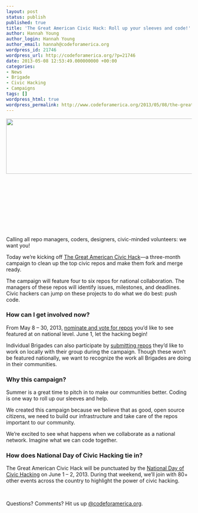 ```yaml
---
layout: post
status: publish
published: true
title: 'The Great American Civic Hack: Roll up your sleeves and code!'
author: Hannah Young
author_login: Hannah Young
author_email: hannah@codeforamerica.org
wordpress_id: 21746
wordpress_url: http://codeforamerica.org/?p=21746
date: 2013-05-08 12:53:49.000000000 +00:00
categories:
- News
- Brigade
- Civic Hacking
- Campaigns
tags: []
wordpress_html: true
wordpress_permalink: http://www.codeforamerica.org/2013/05/08/the-great-american-civic-hack-roll-up-your-sleeves-and-code/
---
```


<p><a href="http://codeforamerica.org/wp-content/uploads/2013/05/banner1.png"><img alt="" class="alignleft size-full wp-image-21758" height="150" src="http://codeforamerica.org/wp-content/uploads/2013/05/banner1.png" title="banner" width="553"/></a></p>
<p> </p>
<p> </p>
<p> </p>
<p> </p>
<p> </p>
<p>Calling all repo managers, coders, designers, civic-minded volunteers: we want you!</p>
<p dir="ltr">Today we’re kicking off <a href="http://brigade.codeforamerica.org/civic-coding">The Great American Civic Hack</a>—a three-month campaign to clean up the top civic repos and make them fork and merge ready.</p>
<p dir="ltr">The campaign will feature four to six repos for national collaboration. The managers of these repos will identify issues, milestones, and deadlines. Civic hackers can jump on these projects to do what we do best: push code.</p>
<h3>How can I get involved now?</h3>
<p dir="ltr">From May 8 – 30, 2013, <a href="http://cfabrigade.ideascale.com/">nominate and vote for repos</a> you’d like to see featured at on national level. June 1, let the hacking begin!</p>
<p dir="ltr">Individual Brigades can also participate by <a href="http://cfabrigade.ideascale.com/">submitting repos</a> they’d like to work on locally with their group during the campaign. Though these won’t be featured nationally, we want to recognize the work all Brigades are doing in their communities.</p>
<h3>Why this campaign?</h3>
<p dir="ltr">Summer is a great time to pitch in to make our communities better. Coding is one way to roll up our sleeves and help.</p>
<p dir="ltr">We created this campaign because we believe that as good, open source citizens, we need to build our infrastructure and take care of the repos important to our community.</p>
<p dir="ltr">We’re excited to see what happens when we collaborate as a national network. Imagine what we can code together.</p>
<h3>How does National Day of Civic Hacking tie in?</h3>
<p dir="ltr">The Great American Civic Hack will be punctuated by the <a href="http://hackforchange.org/">National Day of Civic Hacking</a> on June 1 – 2, 2013. During that weekend, we’ll join with 80+ other events across the country to highlight the power of civic hacking.</p>
<p> </p>
<p dir="ltr">Questions? Comments? Hit us up <a href="http://twitter.com/codeforamerica" target="_blank">@codeforamerica.org</a>.</p>
